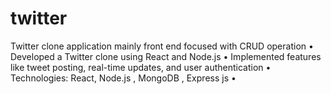 # twitter

Twitter clone application mainly front end focused with CRUD operation • Developed a Twitter clone using React and Node.js • Implemented features like tweet posting, real-time updates, and user authentication • Technologies: React, Node.js , MongoDB , Express js •
